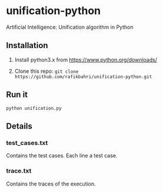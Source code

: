 # unification-python
Artificial Intelligence: Unification algorithm in Python

## Installation
1. Install python3.x from https://www.python.org/downloads/

2. Clone this repo:
`git clone https://github.com/rafikbahri/unification-python.git`

## Run it 
`python unification.py`

## Details
### test_cases.txt
Contains the test cases. 
Each line a test case.

### trace.txt 
Contains the traces of the execution.


